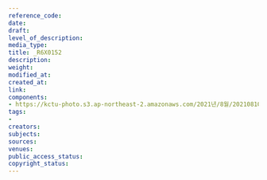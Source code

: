 ```yaml
---
reference_code: 
date: 
draft: 
level_of_description: 
media_type: 
title: _R6X0152
description: 
weight: 
modified_at: 
created_at: 
link: 
components:
- https://kctu-photo.s3.ap-northeast-2.amazonaws.com/2021년/8월/20210810_2021년+22기+민주노총+중앙통일선봉대+발대식/_R6X0152.jpg
tags:
- 
creators: 
subjects: 
sources: 
venues: 
public_access_status: 
copyright_status: 
---
```

